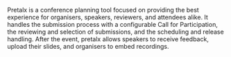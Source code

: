 Pretalx is a conference planning tool focused on providing the best experience for organisers, speakers, reviewers, and attendees alike. It handles the submission process with a configurable Call for Participation, the reviewing and selection of submissions, and the scheduling and release handling. After the event, pretalx allows speakers to receive feedback, upload their slides, and organisers to embed recordings.